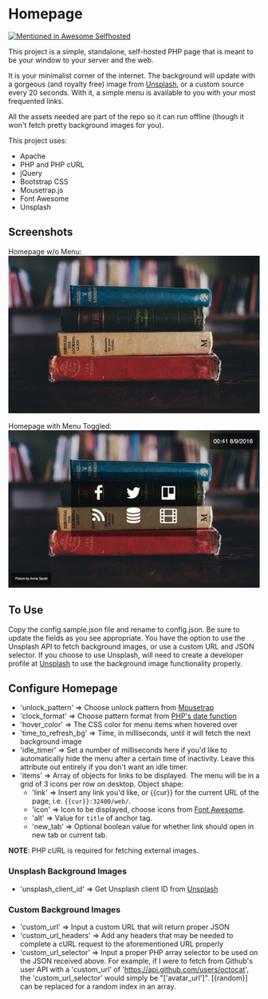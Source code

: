 # Homepage

[![Mentioned in Awesome Selfhosted](https://awesome.re/mentioned-badge.svg)](https://github.com/Kickball/awesome-selfhosted#personal-dashboards)

This project is a simple, standalone, self-hosted PHP page that is meant to be your window to your server and the web. 

It is your minimalist corner of the internet. The background will update with a gorgeous (and royalty free) image from [Unsplash](https://unsplash.com/), or a custom source every 20 seconds. With it, a simple menu is available to you with your most frequented links. 

All the assets needed are part of the repo so it can run offline (though it won't fetch pretty background images for you). 

This project uses:
- Apache
- PHP and PHP cURL
- jQuery
- Bootstrap CSS
- Mousetrap.js
- Font Awesome
- Unsplash

## Screenshots
Homepage w/o Menu:
![Homepage w/o Menu](example_img/homepage-wo-menu.png?raw=true)

Homepage with Menu Toggled:
![Homepage with Menu](example_img/homepage-w-menu.png?raw=true)


## To Use
Copy the config.sample.json file and rename to config.json. Be sure to update the fields as you see appropriate. You have the option to use the Unsplash API to fetch background images, or use a custom URL and JSON selector. If you choose to use Unsplash, will need to create a developer profile at [Unsplash](https://unsplash.com/) to use the background image functionality properly. 

## Configure Homepage
- 'unlock_pattern' => Choose unlock pattern from [Mousetrap](https://craig.is/killing/mice)
- 'clock_format' => Choose pattern format from [PHP's date function](http://php.net/manual/en/function.date.php)
- 'hover_color' => The CSS color for menu items when hovered over
- 'time_to_refresh_bg' => Time, in milliseconds, until it will fetch the next background image
- 'idle_timer' => Set a number of milliseconds here if you'd like to automatically hide the menu after a certain time of inactivity. Leave this attribute out entirely if you don't want an idle timer. 
- 'items' => Array of objects for links to be displayed. The menu will be in a grid of 3 icons per row on desktop. Object shape: 
  - 'link' => Insert any link you'd like, or {{cur}} for the current URL of the page, i.e. `{{cur}}:32400/web/`. 
  - 'icon' => Icon to be displayed, choose icons from [Font Awesome](http://fontawesome.io/icons/). 
  - 'alt' => Value for `title` of anchor tag. 
  - 'new_tab' => Optional boolean value for whether link should open in new tab or current tab. 

__NOTE__: PHP cURL is required for fetching external images.

### Unsplash Background Images
- 'unsplash_client_id' => Get Unsplash client ID from [Unsplash](https://unsplash.com/developers)

### Custom Background Images
- 'custom_url' => Input a custom URL that will return proper JSON
- 'custom_url_headers' => Add any headers that may be needed to complete a cURL request to the aforementioned URL properly
- 'custom_url_selector' => Input a proper PHP array selector to be used on the JSON received above. For example, if I were to fetch from Github's user API with a 'custom_url' of 'https://api.github.com/users/octocat', the 'custom_url_selector' would simply be "['avatar_url']". [{random}] can be replaced for a random index in an array. 